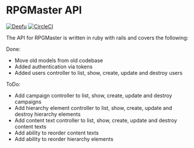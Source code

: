 # RPGMaster API

[![Depfu](https://badges.depfu.com/badges/566158abd22388e1b9476df7036651dc/overview.svg)](https://depfu.com/github/zaknafain/rpg_master_api?project=Bundler)
[![CircleCI](https://circleci.com/gh/zaknafain/rpg_master_api.svg?style=svg)](https://circleci.com/gh/zaknafain/rpg_master_api)

The API for RPGMaster is written in ruby with rails and covers the following:

Done:

+ Move old models from old codebase
+ Added authentication via tokens
+ Added users controller to list, show, create, update and destroy users

ToDo:

+ Add campaign controller to list, show, create, update and destroy campaigns
+ Add hierarchy element controller to list, show, create, update and destroy hierarchy elements
+ Add content text controller to list, show, create, update and destroy content texts
+ Add ability to reorder content texts
+ Add ability to reorder hierarchy elements
